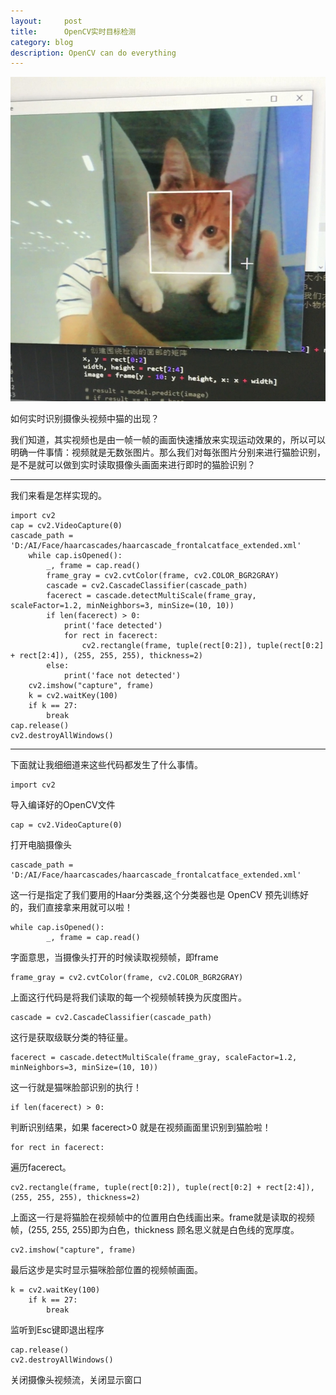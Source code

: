 ```yaml
---
layout:     post
title:      OpenCV实时目标检测
category: blog
description: OpenCV can do everything
---
```

![opencv-cat](https://raw.githubusercontent.com/JounyWang/JounyWang.github.io/master/_posts/blog/image/opencv-cat.jpg)

如何实时识别摄像头视频中猫的出现？

我们知道，其实视频也是由一帧一帧的画面快速播放来实现运动效果的，所以可以明确一件事情：视频就是无数张图片。那么我们对每张图片分别来进行猫脸识别，是不是就可以做到实时读取摄像头画面来进行即时的猫脸识别？

******
我们来看是怎样实现的。

    import cv2
    cap = cv2.VideoCapture(0)
    cascade_path = 'D:/AI/Face/haarcascades/haarcascade_frontalcatface_extended.xml'
        while cap.isOpened():
            _, frame = cap.read()
            frame_gray = cv2.cvtColor(frame, cv2.COLOR_BGR2GRAY)
            cascade = cv2.CascadeClassifier(cascade_path)
            facerect = cascade.detectMultiScale(frame_gray, scaleFactor=1.2, minNeighbors=3, minSize=(10, 10))
            if len(facerect) > 0:
                print('face detected')
                for rect in facerect:
                    cv2.rectangle(frame, tuple(rect[0:2]), tuple(rect[0:2] + rect[2:4]), (255, 255, 255), thickness=2)
            else:
                print('face not detected')
        cv2.imshow("capture", frame)    
        k = cv2.waitKey(100)
        if k == 27:
            break
    cap.release()
    cv2.destroyAllWindows()

******
下面就让我细细道来这些代码都发生了什么事情。

    import cv2

导入编译好的OpenCV文件

    cap = cv2.VideoCapture(0)

打开电脑摄像头

    cascade_path = 'D:/AI/Face/haarcascades/haarcascade_frontalcatface_extended.xml'

这一行是指定了我们要用的Haar分类器,这个分类器也是 OpenCV 预先训练好的，我们直接拿来用就可以啦！

    while cap.isOpened():
            _, frame = cap.read()

字面意思，当摄像头打开的时候读取视频帧，即frame

    frame_gray = cv2.cvtColor(frame, cv2.COLOR_BGR2GRAY)

上面这行代码是将我们读取的每一个视频帧转换为灰度图片。

    cascade = cv2.CascadeClassifier(cascade_path)

这行是获取级联分类的特征量。

    facerect = cascade.detectMultiScale(frame_gray, scaleFactor=1.2, minNeighbors=3, minSize=(10, 10))

这一行就是猫咪脸部识别的执行！

    if len(facerect) > 0:

判断识别结果，如果 facerect>0 就是在视频画面里识别到猫脸啦！

    for rect in facerect:

遍历facerect。

    cv2.rectangle(frame, tuple(rect[0:2]), tuple(rect[0:2] + rect[2:4]), (255, 255, 255), thickness=2)

上面这一行是将猫脸在视频帧中的位置用白色线画出来。frame就是读取的视频帧，(255, 255, 255)即为白色，thickness 顾名思义就是白色线的宽厚度。

    cv2.imshow("capture", frame)

最后这步是实时显示猫咪脸部位置的视频帧画面。

    k = cv2.waitKey(100)
        if k == 27:
            break

监听到Esc键即退出程序

    cap.release()
    cv2.destroyAllWindows()

关闭摄像头视频流，关闭显示窗口


